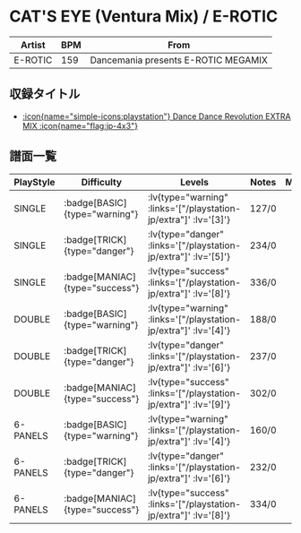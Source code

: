 # CAT'S EYE (Ventura Mix) / E-ROTIC

|Artist|BPM|From|
|------|---|----|
|E-ROTIC|159|Dancemania presents E-ROTIC MEGAMIX|

## 収録タイトル

- [ :icon{name="simple-icons:playstation"} Dance Dance Revolution EXTRA MIX :icon{name="flag:jp-4x3"} ](/playstation-jp/extra)

## 譜面一覧

|PlayStyle|Difficulty|Levels|Notes|Movie|
|---------|----------|------|-----|-----|
|SINGLE| :badge[BASIC]{type="warning"} | :lv{type="warning" :links='["/playstation-jp/extra"]' :lv='[3]'} |127/0||
|SINGLE| :badge[TRICK]{type="danger"} | :lv{type="danger" :links='["/playstation-jp/extra"]' :lv='[5]'} |234/0||
|SINGLE| :badge[MANIAC]{type="success"} | :lv{type="success" :links='["/playstation-jp/extra"]' :lv='[8]'} |336/0||
|DOUBLE| :badge[BASIC]{type="warning"} | :lv{type="warning" :links='["/playstation-jp/extra"]' :lv='[4]'} |188/0||
|DOUBLE| :badge[TRICK]{type="danger"} | :lv{type="danger" :links='["/playstation-jp/extra"]' :lv='[6]'} |237/0||
|DOUBLE| :badge[MANIAC]{type="success"} | :lv{type="success" :links='["/playstation-jp/extra"]' :lv='[9]'} |302/0||
|6-PANELS| :badge[BASIC]{type="warning"} | :lv{type="warning" :links='["/playstation-jp/extra"]' :lv='[4]'} |160/0||
|6-PANELS| :badge[TRICK]{type="danger"} | :lv{type="danger" :links='["/playstation-jp/extra"]' :lv='[6]'} |232/0||
|6-PANELS| :badge[MANIAC]{type="success"} | :lv{type="success" :links='["/playstation-jp/extra"]' :lv='[8]'} |334/0||
